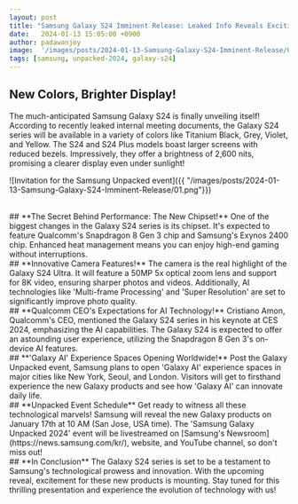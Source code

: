 ```yaml
---
layout: post
title: "Samsung Galaxy S24 Imminent Release: Leaked Info Reveals Exciting Features!"
date:   2024-01-13 15:05:00 +0900
author: padawanjoy
image:  '/images/posts/2024-01-13-Samsung-Galaxy-S24-Imminent-Release/01.png'
tags: [samsung, unpacked-2024, galaxy-s24]
---
```


## **New Colors, Brighter Display!**
The much-anticipated Samsung Galaxy S24 is finally unveiling itself! According to recently leaked internal meeting documents, the Galaxy S24 series will be available in a variety of colors like Titanium Black, Grey, Violet, and Yellow. The S24 and S24 Plus models boast larger screens with reduced bezels. Impressively, they offer a brightness of 2,600 nits, promising a clearer display even under sunlight!

![Invitation for the Samsung Unpacked event]({{ "/images/posts/2024-01-13-Samsung-Galaxy-S24-Imminent-Release/01.png"}})

<br>
## **The Secret Behind Performance: The New Chipset!**
One of the biggest changes in the Galaxy S24 series is its chipset. It's expected to feature Qualcomm's Snapdragon 8 Gen 3 chip and Samsung's Exynos 2400 chip. Enhanced heat management means you can enjoy high-end gaming without interruptions.

<br>
## **Innovative Camera Features!**
The camera is the real highlight of the Galaxy S24 Ultra. It will feature a 50MP 5x optical zoom lens and support for 8K video, ensuring sharper photos and videos. Additionally, AI technologies like 'Multi-frame Processing' and 'Super Resolution' are set to significantly improve photo quality.

<br>
## **Qualcomm CEO's Expectations for AI Technology!**
Cristiano Amon, Qualcomm's CEO, mentioned the Galaxy S24 series in his keynote at CES 2024, emphasizing the AI capabilities. The Galaxy S24 is expected to offer an astounding user experience, utilizing the Snapdragon 8 Gen 3's on-device AI features.

<br>
## **'Galaxy AI' Experience Spaces Opening Worldwide!**
Post the Galaxy Unpacked event, Samsung plans to open 'Galaxy AI' experience spaces in major cities like New York, Seoul, and London. Visitors will get to firsthand experience the new Galaxy products and see how 'Galaxy AI' can innovate daily life.

<br>
## **Unpacked Event Schedule**
Get ready to witness all these technological marvels! Samsung will reveal the new Galaxy products on January 17th at 10 AM (San Jose, USA time). The 'Samsung Galaxy Unpacked 2024' event will be livestreamed on [Samsung's Newsroom](https://news.samsung.com/kr/), website, and YouTube channel, so don't miss out!

<br>
## **In Conclusion**
The Galaxy S24 series is set to be a testament to Samsung's technological prowess and innovation. With the upcoming reveal, excitement for these new products is mounting. Stay tuned for this thrilling presentation and experience the evolution of technology with us!

